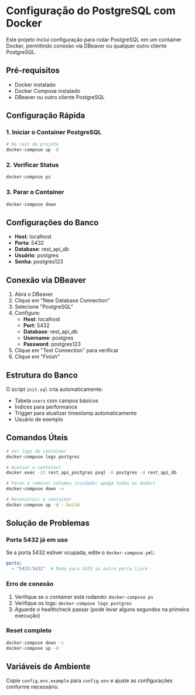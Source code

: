# Configuração do PostgreSQL com Docker

Este projeto inclui configuração para rodar PostgreSQL em um container Docker, permitindo conexão via DBeaver ou qualquer outro cliente PostgreSQL.

## Pré-requisitos

- Docker instalado
- Docker Compose instalado
- DBeaver ou outro cliente PostgreSQL

## Configuração Rápida

### 1. Iniciar o Container PostgreSQL

```bash
# Na raiz do projeto
docker-compose up -d
```

### 2. Verificar Status

```bash
docker-compose ps
```

### 3. Parar o Container

```bash
docker-compose down
```

## Configurações do Banco

- **Host**: localhost
- **Porta**: 5432
- **Database**: rest_api_db
- **Usuário**: postgres
- **Senha**: postgres123

## Conexão via DBeaver

1. Abra o DBeaver
2. Clique em "New Database Connection"
3. Selecione "PostgreSQL"
4. Configure:
   - **Host**: localhost
   - **Port**: 5432
   - **Database**: rest_api_db
   - **Username**: postgres
   - **Password**: postgres123
5. Clique em "Test Connection" para verificar
6. Clique em "Finish"

## Estrutura do Banco

O script `init.sql` cria automaticamente:
- Tabela `users` com campos básicos
- Índices para performance
- Trigger para atualizar timestamp automaticamente
- Usuário de exemplo

## Comandos Úteis

```bash
# Ver logs do container
docker-compose logs postgres

# Acessar o container
docker exec -it rest_api_postgres psql -U postgres -d rest_api_db

# Parar e remover volumes (cuidado: apaga todos os dados)
docker-compose down -v

# Reconstruir o container
docker-compose up -d --build
```

## Solução de Problemas

### Porta 5432 já em uso
Se a porta 5432 estiver ocupada, edite o `docker-compose.yml`:
```yaml
ports:
  - "5433:5432"  # Mude para 5433 ou outra porta livre
```

### Erro de conexão
1. Verifique se o container está rodando: `docker-compose ps`
2. Verifique os logs: `docker-compose logs postgres`
3. Aguarde o healthcheck passar (pode levar alguns segundos na primeira execução)

### Reset completo
```bash
docker-compose down -v
docker-compose up -d
```

## Variáveis de Ambiente

Copie `config.env.example` para `config.env` e ajuste as configurações conforme necessário. 